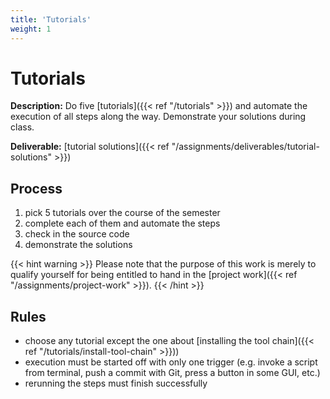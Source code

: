 ```yaml
---
title: 'Tutorials'
weight: 1
---
```



Tutorials
=========


__Description:__ Do five [tutorials]({{< ref "/tutorials" >}}) and automate the execution of all steps along the way.
Demonstrate your solutions during class.

__Deliverable:__ [tutorial solutions]({{< ref "/assignments/deliverables/tutorial-solutions" >}})


## Process

1. pick 5 tutorials over the course of the semester
2. complete each of them and automate the steps
3. check in the source code
4. demonstrate the solutions

{{< hint warning >}}
Please note that the purpose of this work is merely to qualify yourself for being entitled to hand in the
[project work]({{< ref "/assignments/project-work" >}}).
{{< /hint >}}


## Rules

* choose any tutorial except the one about [installing the tool chain]({{< ref "/tutorials/install-tool-chain" >}}))
* execution must be started off with only one trigger (e.g. invoke a script from terminal, push a commit with Git,
  press a button in some GUI, etc.)
* rerunning the steps must finish successfully
